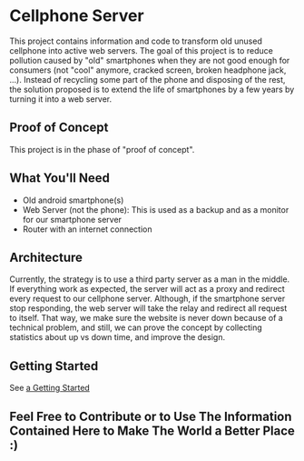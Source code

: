 Cellphone Server
===================

This project contains information and code to transform old unused cellphone into active web servers. The goal of this project is to reduce pollution caused by "old" smartphones when they are not good enough for consumers (not "cool" anymore, cracked screen, broken headphone jack, ...). Instead of recycling some part of the phone and disposing of the rest, the solution proposed is to extend the life of smartphones by a few years by turning it into a web server. 

Proof of Concept
--------------------
This project is in the phase of "proof of concept".

What You'll Need
-------------------------
- Old android smartphone(s)
- Web Server (not the phone): This is used as a backup and as a monitor for our smartphone server
- Router with an internet connection

Architecture
-----
Currently, the strategy is to use a third party server as a man in the middle. If everything work as expected, the server will act as a proxy and redirect every request to our cellphone server. Although, if the smartphone server stop responding, the web server will take the relay and redirect all request to itself. That way, we make sure the website is never down because of a technical problem, and still, we can prove the concept by collecting statistics about up vs down time, and improve the design. 

Getting Started
-----------
See [a Getting Started](Getting_Started.md)

Feel Free to Contribute or to Use The Information Contained Here to Make The World a Better Place :)
----

